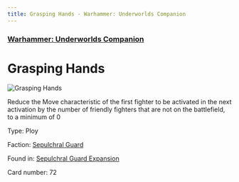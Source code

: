 ```yaml
---
title: Grasping Hands - Warhammer: Underworlds Companion
---
```


### [Warhammer: Underworlds Companion](https://guidokessels.github.io/wh-underworlds)

  

# Grasping Hands

![Grasping Hands](https://warhammerunderworlds.com/wp-content/uploads/sites/6/2017/12/072_ENG-Grasping-Hands.png)

Reduce the Move characteristic of the first fighter to be activated in the next activation by the number of friendly fighters that are not on the battlefield, to a minimum of 0

Type: Ploy

Faction: [Sepulchral Guard](https://guidokessels.github.io/wh-underworlds/factions/sepulchral-guard)

Found in: [Sepulchral Guard Expansion](https://guidokessels.github.io/wh-underworlds/locations/sepulchral-guard-expansion)

Card number: 72
